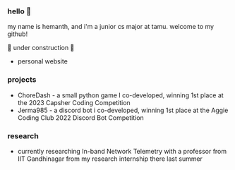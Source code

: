 ### hello 👋

my name is hemanth, and i'm a junior cs major at tamu. welcome to my github!

🚧 under construction 🚧
- personal website

### projects
- ChoreDash - a small python game I co-developed, winning 1st place at the 2023 Capsher Coding Competition
- Jerma985 - a discord bot i co-developed, winning 1st place at the Aggie Coding Club 2022 Discord Bot Competition

### research
- currently researching In-band Network Telemetry with a professor from IIT Gandhinagar from my research internship there last summer

<!--
**hmukesh5/hmukesh5** is a ✨ _special_ ✨ repository because its `README.md` (this file) appears on your GitHub profile.

Here are some ideas to get you started:

- 🔭 I’m currently working on ...
- 🌱 I’m currently learning ...
- 👯 I’m looking to collaborate on ...
- 🤔 I’m looking for help with ...
- 💬 Ask me about ...
- 📫 How to reach me: ...
- 😄 Pronouns: ...
- ⚡ Fun fact: ...
-->
